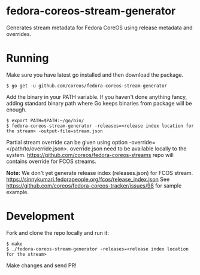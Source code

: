 # fedora-coreos-stream-generator
Generates stream metadata for Fedora CoreOS using release metadata and overrides.

# Running
Make sure you have latest go installed and then download the package.
```
$ go get -u github.com/coreos/fedora-coreos-stream-generator
```
Add the binary in your PATH variable. If you haven't done anything fancy, adding standard binary path where Go keeps binaries from package will be enough.
```
$ export PATH=$PATH:~/go/bin/
$ fedora-coreos-stream-generator -releases=<release index location for the stream> -output-file=stream.json
```
Partial stream override can be given using option -override=</path/to/override.json>. override.json need to be available locally to the system. https://github.com/coreos/fedora-coreos-streams repo will contains override for FCOS streams.

**Note:** We don't yet generate release index (releases.json) for FCOS stream.  https://sinnykumari.fedorapeople.org/fcos/release_index.json See https://github.com/coreos/fedora-coreos-tracker/issues/98 for sample example.

# Development
Fork and clone the repo locally and run it:
```
$ make
$ ./fedora-coreos-stream-generator -releases=<release index location for the stream>

```

Make changes and send PR!

